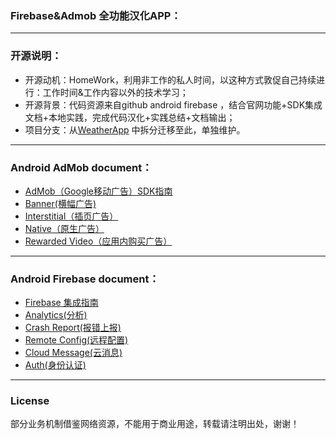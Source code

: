 ### Firebase&Admob 全功能汉化APP：

-------
### 开源说明：
- 开源动机：HomeWork，利用非工作的私人时间，以这种方式敦促自己持续进行：工作时间&工作内容以外的技术学习；
- 开源背景：代码资源来自github android firebase ，结合官网功能+SDK集成文档+本地实践，完成代码汉化+实践总结+文档输出；
- 项目分支：从[WeatherApp](https://github.com/caobaokang419/WeatherApp) 中拆分迁移至此，单独维护。

-------
### Android AdMob document：
- [AdMob（Google移动广告）SDK指南](https://developers.google.com/admob/android/quick-start?hl=zh-CN#import_the_mobile_ads_sdk)
- [Banner(横幅广告)](https://developers.google.com/admob/android/banner?hl=zh-CN)
- [Interstitial（插页广告）](https://developers.google.com/admob/android/interstitial?hl=zh-CN)
- [Native（原生广告）](https://developers.google.com/admob/android/native-unified?hl=zh-CN)
- [Rewarded Video（应用内购买广告）](https://developers.google.com/admob/android/rewarded-video?hl=zh-CN)


-------

### Android Firebase document：
- [Firebase 集成指南](https://developers.google.com/firebase/docs/android/setup?hl=zh-CN)
- [Analytics(分析)](https://firebase.google.com/docs/analytics/?hl=zh-CN)
- [Crash Report(报错上报)](https://firebase.google.com/docs/crashlytics/?hl=zh-CN)
- [Remote Config(远程配置)](https://firebase.google.com/docs/cloud-messaging/?hl=zh-CN)
- [Cloud Message(云消息)](https://firebase.google.com/docs/remote-config/?hl=zh-CN)
- [Auth(身份认证)](https://firebase.google.com/docs/auth/?hl=zh-CN)


-------
### License
部分业务机制借鉴网络资源，不能用于商业用途，转载请注明出处，谢谢！ 
